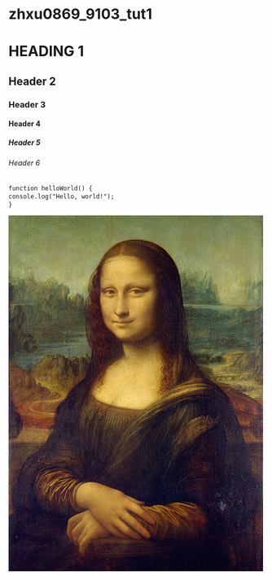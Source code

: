 # zhxu0869_9103_tut1
# HEADING 1
## Header 2
### Header 3
#### Header 4
##### Header 5
###### Header 6
```
function helloWorld() {
console.log("Hello, world!");
}
```
![An image of the Mona Lisa](Mona_Lisa_by_Leonardo_da_Vinci_500_x_700.jpg)